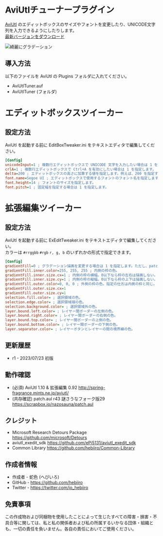 ﻿# AviUtlチューナープラグイン

[AviUtl](http://spring-fragrance.mints.ne.jp/aviutl/)
のエディットボックスのサイズやフォントを変更したり、UNICODE文字列を入力できるようにしたりします。<br>
[最新バージョンをダウンロード](../../releases/latest/)

![綺麗にグラデーション](https://user-images.githubusercontent.com/96464759/152974130-bcda58c8-fdab-43fa-96fa-bfbe091975f2.png)

## 導入方法

以下のファイルを AviUtl の Plugins フォルダに入れてください。
* AviUtlTuner.auf
* AviUtlTuner (フォルダ)

# エディットボックスツイーカー

## 設定方法

AviUtl を起動する前に EditBoxTweaker.ini をテキストエディタで編集してください。

```ini
[Config]
unicodeInput=1 ; 複数行エディットボックスで UNICODE 文字を入力したい場合は 1 を指定します。
crlA=1 ; 複数行エディットボックスで Ctrl+A を有効にしたい場合は 1 を指定します。
delta=200 ; エディットボックスの高さに加算する値を指定します。例えば、200 を指定するとエディットボックスの高さが通常より 200 ピクセル高くなります。
font.name=Segoe UI ; エディットボックスで使用するフォントのフォント名を指定します。
font.height=14 ; フォントのサイズを指定します。
font.pitch=1 ; 固定幅を指定する場合は 1 を指定します。
```

# 拡張編集ツイーカー

## 設定方法

AviUtl を起動する前に ExEditTweaker.ini をテキストエディタで編集してください。<br>
カラーは ```#rrggbb``` ```#rgb``` ```r, g, b``` のいずれかの形式で指定できます。<br>

```ini
[Config]
gradientFill=0 ; グラデーション描画を変更する場合は 1 を指定します。ただし、patch.aul のグラデーション描画を無効にしている場合のみ有効になります。
gradientFill.inner.color=255, 255, 255 ; 内側の枠の色。
gradientFill.inner.size.cx=1 ; 内側の枠の横幅。0以下なら枠の左右は描画しない。
gradientFill.inner.size.cy=1 ; 内側の枠の縦幅。0以下なら枠の上下は描画しない。
gradientFill.outer.color=0, 0, 0 ; 外側の枠の色。指定の仕方は内側の枠と同じ。
gradientFill.outer.size.cx=1
gradientFill.outer.size.cy=1
selection.fill.color= ; 選択領域の色。
selection.edge.color= ; 選択領域端の色。
selection.background.color= ; 選択領域外の色。
layer.bound.left.color= ; レイヤー間ボーダーの左側の色。
layer.bound.right.color= ; レイヤー間ボーダーの右側の色。
layer.bound.top.color= ; レイヤー間ボーダーの上側の色。
layer.bound.bottom.color= ; レイヤー間ボーダーの下側の色。
layer.separator.color= ; レイヤーボタンとレイヤーの間の境界線の色。
```

## 更新履歴

* r1 - 2023/07/23 初版

## 動作確認

* (必須) AviUtl 1.10 & 拡張編集 0.92 http://spring-fragrance.mints.ne.jp/aviutl/
* (共存確認) patch.aul r43 謎さうなフォーク版29 https://scrapbox.io/nazosauna/patch.aul

## クレジット

* Microsoft Research Detours Package https://github.com/microsoft/Detours
* aviutl_exedit_sdk https://github.com/ePi5131/aviutl_exedit_sdk
* Common Library https://github.com/hebiiro/Common-Library

## 作成者情報

* 作成者 - 蛇色 (へびいろ)
* GitHub - https://github.com/hebiiro
* Twitter - https://twitter.com/io_hebiiro

## 免責事項

この作成物および同梱物を使用したことによって生じたすべての障害・損害・不具合等に関しては、私と私の関係者および私の所属するいかなる団体・組織とも、一切の責任を負いません。各自の責任においてご使用ください。
